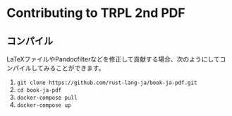 Contributing to TRPL 2nd PDF
================================

## コンパイル

LaTeXファイルやPandocfilterなどを修正して貢献する場合、次のようにしてコンパイルしてみることができます。

1. `git clone https://github.com/rust-lang-ja/book-ja-pdf.git`
2. `cd book-ja-pdf`
3. `docker-compose pull`
4. `docker-compose up`
